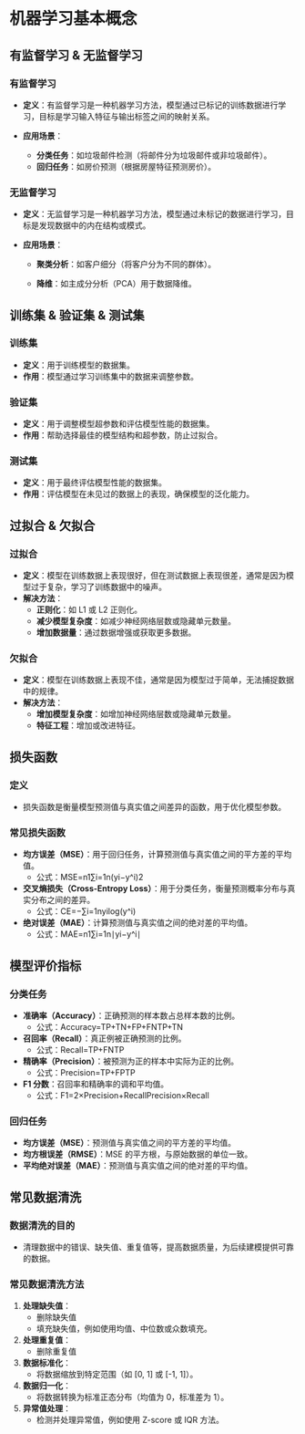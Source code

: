 # 机器学习基本概念

## 有监督学习 & 无监督学习

### 有监督学习

- **定义**：有监督学习是一种机器学习方法，模型通过已标记的训练数据进行学习，目标是学习输入特征与输出标签之间的映射关系。

- **应用场景**：

  - **分类任务**：如垃圾邮件检测（将邮件分为垃圾邮件或非垃圾邮件）。
  - **回归任务**：如房价预测（根据房屋特征预测房价）。

  

### 无监督学习

- **定义**：无监督学习是一种机器学习方法，模型通过未标记的数据进行学习，目标是发现数据中的内在结构或模式。

- **应用场景**：

  - **聚类分析**：如客户细分（将客户分为不同的群体）。

  - **降维**：如主成分分析（PCA）用于数据降维。

    

## 训练集 & 验证集 & 测试集

### 训练集

- **定义**：用于训练模型的数据集。
- **作用**：模型通过学习训练集中的数据来调整参数。

### 验证集

- **定义**：用于调整模型超参数和评估模型性能的数据集。
- **作用**：帮助选择最佳的模型结构和超参数，防止过拟合。

### 测试集

- **定义**：用于最终评估模型性能的数据集。
- **作用**：评估模型在未见过的数据上的表现，确保模型的泛化能力。



## 过拟合 & 欠拟合

### 过拟合

- **定义**：模型在训练数据上表现很好，但在测试数据上表现很差，通常是因为模型过于复杂，学习了训练数据中的噪声。
- **解决方法**：
  - **正则化**：如 L1 或 L2 正则化。
  - **减少模型复杂度**：如减少神经网络层数或隐藏单元数量。
  - **增加数据量**：通过数据增强或获取更多数据。

### 欠拟合

- **定义**：模型在训练数据上表现不佳，通常是因为模型过于简单，无法捕捉数据中的规律。
- **解决方法**：
  - **增加模型复杂度**：如增加神经网络层数或隐藏单元数量。
  - **特征工程**：增加或改进特征。



## 损失函数

### 定义

- 损失函数是衡量模型预测值与真实值之间差异的函数，用于优化模型参数。

### 常见损失函数

- **均方误差（MSE）**：用于回归任务，计算预测值与真实值之间的平方差的平均值。
  - 公式：MSE=n1∑i=1n(yi−y^i)2
- **交叉熵损失（Cross-Entropy Loss）**：用于分类任务，衡量预测概率分布与真实分布之间的差异。
  - 公式：CE=−∑i=1nyilog(y^i)
- **绝对误差（MAE）**：计算预测值与真实值之间的绝对差的平均值。
  - 公式：MAE=n1∑i=1n∣yi−y^i∣



## 模型评价指标

### 分类任务

- **准确率（Accuracy）**：正确预测的样本数占总样本数的比例。
  - 公式：Accuracy=TP+TN+FP+FNTP+TN
- **召回率（Recall）**：真正例被正确预测的比例。
  - 公式：Recall=TP+FNTP
- **精确率（Precision）**：被预测为正的样本中实际为正的比例。
  - 公式：Precision=TP+FPTP
- **F1 分数**：召回率和精确率的调和平均值。
  - 公式：F1=2×Precision+RecallPrecision×Recall

### 回归任务

- **均方误差（MSE）**：预测值与真实值之间的平方差的平均值。
- **均方根误差（RMSE）**：MSE 的平方根，与原始数据的单位一致。
- **平均绝对误差（MAE）**：预测值与真实值之间的绝对差的平均值。

### 

## 常见数据清洗

### 数据清洗的目的

- 清理数据中的错误、缺失值、重复值等，提高数据质量，为后续建模提供可靠的数据。

### 常见数据清洗方法

1. **处理缺失值**：
   - 删除缺失值
   - 填充缺失值，例如使用均值、中位数或众数填充。
2. **处理重复值**：
   - 删除重复值
3. **数据标准化**：
   - 将数据缩放到特定范围（如 [0, 1] 或 [-1, 1]）。
4. **数据归一化**：
   - 将数据转换为标准正态分布（均值为 0，标准差为 1）。
5. **异常值处理**：
   - 检测并处理异常值，例如使用 Z-score 或 IQR 方法。